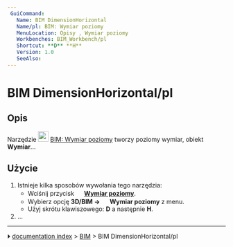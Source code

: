 ```yaml
---
 GuiCommand:
   Name: BIM DimensionHorizontal
   Name/pl: BIM: Wymiar poziomy
   MenuLocation: Opisy , Wymiar poziomy
   Workbenches: BIM_Workbench/pl
   Shortcut: **D** **H**
   Version: 1.0
   SeeAlso: 
---
```


# BIM DimensionHorizontal/pl



## Opis

Narzędzie <img alt="" src=images/BIM_DimensionHorizontal.svg  style="width:24px;"> [BIM: Wymiar poziomy](BIM_DimensionHorizontal/pl.md) tworzy poziomy wymiar, obiekt **Wymiar**\...



## Użycie

1.  Istnieje kilka sposobów wywołania tego narzędzia:
    -   Wciśnij przycisk **<img src="images/BIM_DimensionHorizontal.svg" width=16px> [Wymiar poziomy](BIM_DimensionHorizontal/pl.md)**.
    -   Wybierz opcję **3D/BIM → <img src="images/BIM_DimensionHorizontal.svg" width=16px> Wymiar poziomy** z menu.
    -   Użyj skrótu klawiszowego: **D** a następnie **H**.
2.  \...



---
⏵ [documentation index](../README.md) > [BIM](BIM_Workbench.md) > BIM DimensionHorizontal/pl
